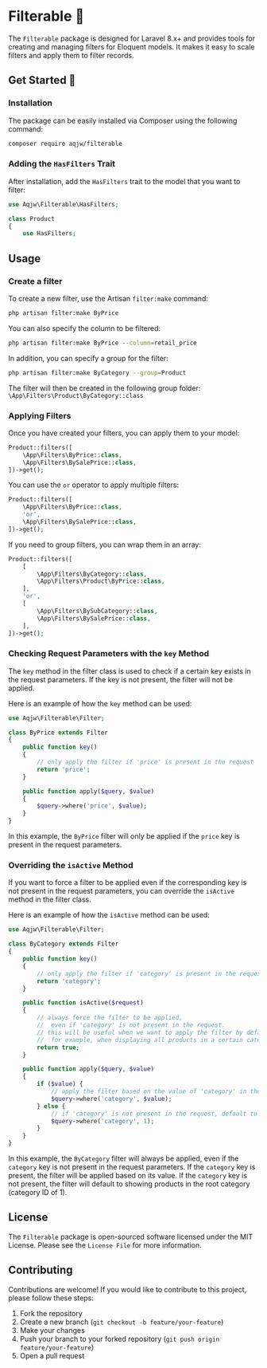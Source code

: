 
# Filterable 📝  
The `Filterable` package is designed for Laravel 8.x+ and provides tools for creating and managing filters for Eloquent models.
It makes it easy to scale filters and apply them to filter records.


## Get Started 🚀  

### Installation

The package can be easily installed via Composer using the following command:

```bash
composer require aqjw/filterable
```

### Adding the `HasFilters` Trait
After installation, add the `HasFilters` trait to the model that you want to filter:

```php
use Aqjw\Filterable\HasFilters;

class Product
{
    use HasFilters;
```


## Usage

### Create a filter
To create a new filter, use the Artisan `filter:make` command:

```bash
php artisan filter:make ByPrice
```

You can also specify the column to be filtered:
```bash
php artisan filter:make ByPrice --column=retail_price
```

In addition, you can specify a group for the filter:
```bash
php artisan filter:make ByCategory --group=Product
```
The filter will then be created in the following group folder:
`\App\Filters\Product\ByCategory::class`

### Applying Filters
Once you have created your filters, you can apply them to your model:

```php
Product::filters([
    \App\Filters\ByPrice::class,
    \App\Filters\BySalePrice::class,
])->get();
```

You can use the `or` operator to apply multiple filters:
```php
Product::filters([
    \App\Filters\ByPrice::class,
    'or',
    \App\Filters\BySalePrice::class,
])->get();
```

If you need to group filters, you can wrap them in an array:
```php
Product::filters([
    [
        \App\Filters\ByCategory::class,
        \App\Filters\Product\ByPrice::class,
    ],
    'or',
    [
        \App\Filters\BySubCategory::class,
        \App\Filters\BySalePrice::class,
    ],
])->get();
```

### Checking Request Parameters with the `key` Method
The `key` method in the filter class is used to check if a certain key exists in the request parameters. If the key is not present, the filter will not be applied.

Here is an example of how the `key` method can be used:

```php
use Aqjw\Filterable\Filter;

class ByPrice extends Filter
{
    public function key()
    {
        // only apply the filter if 'price' is present in the request
        return 'price';
    }

    public function apply($query, $value)
    {
        $query->where('price', $value);
    }
}
```

In this example, the `ByPrice` filter will only be applied if the `price` key is present in the request parameters.

### Overriding the `isActive` Method
If you want to force a filter to be applied even if the corresponding key is not present in the request parameters, you can override the `isActive` method in the filter class.

Here is an example of how the `isActive` method can be used:

```php
use Aqjw\Filterable\Filter;

class ByCategory extends Filter
{
    public function key()
    {
        // only apply the filter if 'category' is present in the request
        return 'category';
    }

    public function isActive($request)
    {
        // always force the filter to be applied,
        //  even if 'category' is not present in the request.
        // this will be useful when we want to apply the filter by default,
        //  for example, when displaying all products in a certain category
        return true;
    }

    public function apply($query, $value)
    {
        if ($value) {
            // apply the filter based on the value of 'category' in the request
            $query->where('category', $value);
        } else {
            // if 'category' is not present in the request, default to showing products in the root category (category ID of 1)
            $query->where('category', 1);
        }
    }
}
```

In this example, the `ByCategory` filter will always be applied, even if the `category` key is not present in the request parameters. If the `category` key is present, the filter will be applied based on its value. If the `category` key is not present, the filter will default to showing products in the root category (category ID of 1).


## License

The `Filterable` package is open-sourced software licensed under the MIT License. Please see the `License File` for more information.

## Contributing
Contributions are welcome! If you would like to contribute to this project, please follow these steps:

1. Fork the repository
2. Create a new branch (`git checkout -b feature/your-feature`)
3. Make your changes
4. Push your branch to your forked repository (`git push origin feature/your-feature`)
5. Open a pull request
